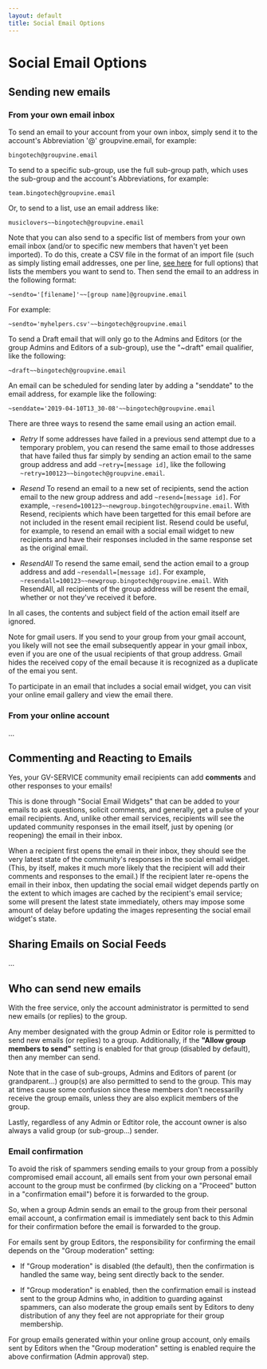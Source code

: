 ```yaml
---
layout: default
title: Social Email Options
---
```


# Social Email Options

## Sending new emails


### From your own email inbox

To send an email to your account from your own inbox, simply send it to
the account's Abbreviation '@' groupvine.email, for example:

```
bingotech@groupvine.email
```

<div class="trial sub g4s">

To send to a specific sub-group, use the full sub-group path, which uses the sub-group and the account's Abbreviations, for example:

```
team.bingotech@groupvine.email
```

Or, to send to a list, use an email address like:

```
musiclovers~~bingotech@groupvine.email
```

</div>

<div class="adv">

Note that you can also send to a specific list of members from your
own email inbox (and/or to specific new members that haven't yet been
imported). To do this, create a CSV file in the format of an import
file (such as simply listing email addresses, one per line,
[see here](../membership/importing[LINK-QARGS]) for full options)
that lists the members you want to send to.
Then send the email to an address in the following format:

```
~sendto='[filename]'~~[group name]@groupvine.email
```

For example:

```
~sendto='myhelpers.csv'~~bingotech@groupvine.email
```

</div>


<div class="adv">

To send a Draft email that will only go to the Admins and Editors (or
the group Admins and Editors of a sub-group), use the "~draft" email
qualifier, like the following:

```
~draft~~bingotech@groupvine.email
```

</div>

<div class="adv">

An email can be scheduled for sending later by adding a "senddate" to
the email address, for example like the following:

```
~senddate='2019-04-10T13_30-08'~~bingotech@groupvine.email
```

</div>

<div class="support" id="resend">

There are three ways to resend the same email using an action email. 

- *Retry* If some addresses have failed in a previous send attempt due to a
  temporary problem, you can resend the same email to those addresses
  that have failed thus far simply by sending an action email to the same 
  group address and add ```~retry=[message id]```, like the following
  ```~retry=100123~~bingotech@groupvine.email```.  

- *Resend* To resend an email to a new set of recipients, send the
   action email to the new group address and add ```~resend=[message id]```.
   For example, ```~resend=100123~~newgroup.bingotech@groupvine.email```.
   With Resend, recipients which have been targetted for this email
   before are not included in the resent email recipient list.   Resend
   could be useful, for example, to resend an email with a social email
   widget to new recipients and have their responses included in the same
   response set as the original email.

- *ResendAll* To resend the same email, send the
   action email to a group address and add ```~resendall=[message id]```.
   For example, ```~resendall=100123~~newgroup.bingotech@groupvine.email```.
   With ResendAll, all recipients of the group address will be resent
   the email, whether or not they've received it before.

In all cases, the contents and subject field of the action email itself are
ignored.

</div>

<div class="adv" id="gmail">

Note for gmail users.  If you send to your group from your gmail
account, you likely will not see the email subsequently appear in
your gmail inbox, even if you are one of the usual recipients of
that group address.  Gmail hides the received copy of the email
because it is recognized as a duplicate of the emai you sent.  

To participate in an email that includes a social email widget,
you can visit your online email gallery and view the email there.

</div>


### From your online account

...

## Commenting and Reacting to Emails

Yes, your GV-SERVICE community email recipients can add **comments**
and other responses to your emails!

This is done through "Social Email Widgets" that can be added to your
emails to ask questions, solicit comments, and generally, get a pulse
of your email recipients.  And, unlike other email services,
recipients will see the updated community responses in the email
itself, just by opening (or reopening) the email in their inbox.


<div class="adv" id="sew-inbox-updates">

When a recipient first opens the email in their inbox, they should see
the very latest state of the community's responses in the social email
widget.  (This, by itself, makes it much more likely that the
recipient will add their comments and responses to the email.)  If the
recipient later re-opens the email in their inbox, then updating the
social email widget depends partly on the extent to which images are
cached by the recipient's email service; some will present the latest state
immediately, others may impose some amount of delay before updating
the images representing the social email widget's state.

</div>


## Sharing Emails on Social Feeds

...

## Who can send new emails

<div class="free">

  With the free service, only the account administrator is permitted to send 
  new emails (or replies) to the group.

</div>

<div class="trial sub g4s">

Any member designated with the group Admin or Editor role is permitted
to send new emails (or replies) to a group.  Additionally, if the
**"Allow group members to send"** setting is enabled for that group
(disabled by default), then any member can send.

</div>

<div class="adv">

Note that in the case of sub-groups, Admins and Editors of parent (or
grandparent...) group(s) are also permitted to send to the group.  This
may at times cause some confusion since these members don't
necessarilly receive the group emails, unless they are also explicit members
of the group.
     
</div>

<div class="support">

Lastly, regardless of any Admin or Edtitor role, the account owner is also always a valid
group (or sub-group...) sender.

</div>


### Email confirmation

To avoid the risk of spammers sending emails to your group from a
possibly compromised email account, all emails sent from your own
personal email account to the group must be confirmed (by clicking on
a "Proceed" button in a "confirmation email") before it is forwarded
to the group.

So, when a group Admin sends an email to the group from their personal
email account, a confirmation email is immediately sent back to this
Admin for their confirmation before the email is forwarded to the
group.

<div class="trial sub g4s">

For emails sent by group Editors, the responsibility for confirming
the email depends on the "Group moderation" setting:

* If "Group moderation" is disabled (the default), then the confirmation 
  is handled the same way, being sent directly back to the sender.  

* If "Group moderation" is enabled, then the confirmation email is
  instead sent to the group Admins who, in addition to guarding
  against spammers, can also moderate the group emails sent by Editors
  to deny distribution of any they feel are not appropriate for their
  group membership.

For group emails generated within your online group account, only
emails sent by Editors when the "Group moderation" setting is enabled
require the above confirmation (Admin approval) step.

</div>


